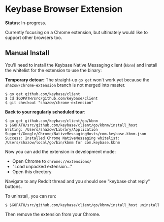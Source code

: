 # Keybase Browser Extension

**Status**: In-progress.

Currently focusing on a Chrome extension, but ultimately would like to support
other browsers too.


## Manual Install

You'll need to install the Keybase Native Messaging client (`kbnm`) and install the whitelist for the extension to use the binary:

**Temporary detour:** The straight-up `go get` won't work yet because the
`shazow/chrome-extension` branch is not merged into master.

```shell
$ go get github.com/keybase/client
$ cd $GOPATH/src/github.com/keybase/client
$ git checkout "shazow/chrome-extension"
```

**Back to your regularly scheduled tour:**

```shell
$ go get github.com/keybase/client/go/kbnm
$ $GOPATH/src/github.com/keybase/client/go/kbnm/install_host
Writing: /Users/shazow/Library/Application Support/Google/Chrome/NativeMessagingHosts/com.keybase.kbnm.json
Success: Installed Chrome NativeMessaging whitelist: /Users/shazow/local/go/bin/kbnm for com.keybase.kbnm
```

Now you can add the extension in development mode:

* Open Chrome to `chrome://extensions/`
* "Load unpacked extension..."
* Open this directory

Navigate to any Reddit thread and you should see "keybase chat reply" buttons.

To uninstall, you can run:

```shell
$ $GOPATH/src/github.com/keybase/client/go/kbnm/install_host uninstall
```

Then remove the extension from your Chrome.
